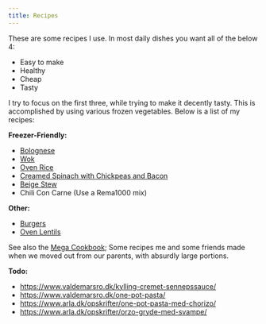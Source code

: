 ```yaml
---
title: Recipes
---
```


These are some recipes I use. In most daily dishes you want all of the below 4:

- Easy to make
- Healthy
- Cheap
- Tasty

I try to focus on the first three, while trying to make it decently
tasty. This is accomplished by using various frozen vegetables. Below is a
list of my recipes:

**Freezer-Friendly:**

- [Bolognese](./bolognese)
- [Wok](./wok)
- [Oven Rice](./oven-rice)
- [Creamed Spinach with Chickpeas and Bacon](./creamed-spinach)
- [Beige Stew](./beige-stew)
- Chili Con Carne (Use a Rema1000 mix)

**Other:**

- [Burgers](./burgers)
- [Oven Lentils](./oven-lentils)

See also the [Mega Cookbook](./mega-cookbook); Some recipes me and some
friends made when we moved out from our parents, with absurdly large portions.

**Todo:**

- https://www.valdemarsro.dk/kylling-cremet-sennepssauce/
- https://www.valdemarsro.dk/one-pot-pasta/
- https://www.arla.dk/opskrifter/one-pot-pasta-med-chorizo/
- https://www.arla.dk/opskrifter/orzo-gryde-med-svampe/
